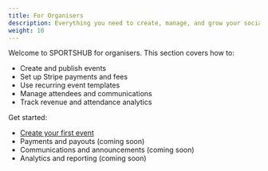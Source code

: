 ```yaml
---
title: For Organisers
description: Everything you need to create, manage, and grow your social sports events.
weight: 10
---
```


Welcome to SPORTSHUB for organisers. This section covers how to:

- Create and publish events
- Set up Stripe payments and fees
- Use recurring event templates
- Manage attendees and communications
- Track revenue and attendance analytics

Get started:

- [Create your first event](../getting-started)
- Payments and payouts (coming soon)
- Communications and announcements (coming soon)
- Analytics and reporting (coming soon)
